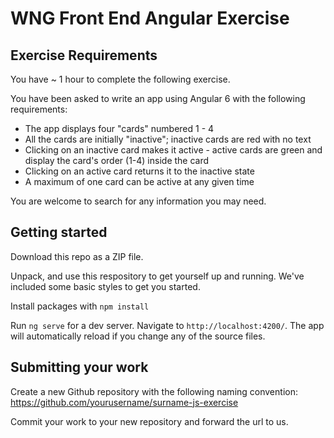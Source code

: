 # WNG Front End Angular Exercise

## Exercise Requirements

You have ~ 1 hour to complete the following exercise.

You have been asked to write an app using Angular 6 with the following requirements:

- The app displays four "cards" numbered 1 - 4
- All the cards are initially "inactive"; inactive cards are red with no text
- Clicking on an inactive card makes it active - active cards are green and display the card's order (1-4) inside the card
- Clicking on an active card returns it to the inactive state
- A maximum of one card can be active at any given time

You are welcome to search for any information you may need.

## Getting started

Download this repo as a ZIP file.

Unpack, and use this respository to get yourself up and running. We've included some basic styles to get you started.

Install packages with `npm install`

Run `ng serve` for a dev server. Navigate to `http://localhost:4200/`. The app will automatically reload if you change any of the source files.

## Submitting your work

Create a new Github repository with the following naming convention: https://github.com/yourusername/surname-js-exercise

Commit your work to your new repository and forward the url to us.